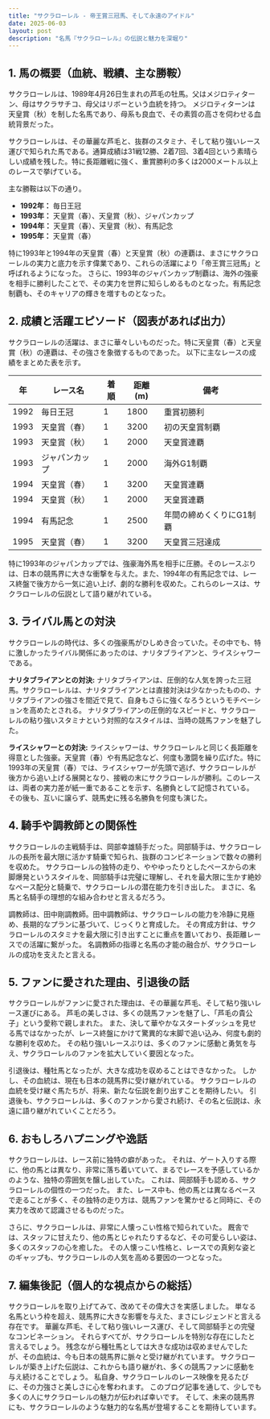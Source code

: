 ```yaml
---
title: "サクラローレル - 帝王賞三冠馬、そして永遠のアイドル"
date: 2025-06-03
layout: post
description: "名馬『サクラローレル』の伝説と魅力を深堀り"
---
```


## 1. 馬の概要（血統、戦績、主な勝鞍）

サクラローレルは、1989年4月26日生まれの芦毛の牡馬。父はメジロティターン、母はサクラサチコ、母父はリボーという血統を持つ。  メジロティターンは天皇賞（秋）を制した名馬であり、母系も良血で、その素質の高さを伺わせる血統背景だった。

サクラローレルは、その華麗な芦毛と、抜群のスタミナ、そして粘り強いレース運びで知られた馬である。通算成績は31戦12勝、2着7回、3着4回という素晴らしい成績を残した。特に長距離戦に強く、重賞勝利の多くは2000メートル以上のレースで挙げている。

主な勝鞍は以下の通り。

* **1992年：** 毎日王冠
* **1993年：**  天皇賞（春）、天皇賞（秋）、ジャパンカップ
* **1994年：**  天皇賞（春）、天皇賞（秋）、有馬記念
* **1995年：**  天皇賞（春）

特に1993年と1994年の天皇賞（春）と天皇賞（秋）の連覇は、まさにサクラローレルの実力と底力を示す偉業であり、これらの活躍により「帝王賞三冠馬」と呼ばれるようになった。  さらに、1993年のジャパンカップ制覇は、海外の強豪を相手に勝利したことで、その実力を世界に知らしめるものとなった。有馬記念制覇も、そのキャリアの輝きを増すものとなった。


## 2. 成績と活躍エピソード（図表があれば出力）

サクラローレルの活躍は、まさに華々しいものだった。特に天皇賞（春）と天皇賞（秋）の連覇は、その強さを象徴するものであった。  以下に主なレースの成績をまとめた表を示す。

| 年 | レース名             | 着順 | 距離(m) | 備考                                    |
|---|----------------------|-----|---------|-----------------------------------------|
| 1992 | 毎日王冠             | 1   | 1800     | 重賞初勝利                               |
| 1993 | 天皇賞（春）         | 1   | 3200     | 初の天皇賞制覇                           |
| 1993 | 天皇賞（秋）         | 1   | 2000     | 天皇賞連覇                               |
| 1993 | ジャパンカップ       | 1   | 2000     | 海外G1制覇                               |
| 1994 | 天皇賞（春）         | 1   | 3200     | 天皇賞連覇                               |
| 1994 | 天皇賞（秋）         | 1   | 2000     | 天皇賞連覇                               |
| 1994 | 有馬記念             | 1   | 2500     | 年間の締めくくりにG1制覇                   |
| 1995 | 天皇賞（春）         | 1   | 3200     | 天皇賞三冠達成                           |


特に1993年のジャパンカップでは、強豪海外馬を相手に圧勝。そのレースぶりは、日本の競馬界に大きな衝撃を与えた。また、1994年の有馬記念では、レース終盤で後方から一気に追い上げ、劇的な勝利を収めた。これらのレースは、サクラローレルの伝説として語り継がれている。


## 3. ライバル馬との対決

サクラローレルの時代は、多くの強豪馬がひしめき合っていた。その中でも、特に激しかったライバル関係にあったのは、ナリタブライアンと、ライスシャワーである。

**ナリタブライアンとの対決:**  ナリタブライアンは、圧倒的な人気を誇った三冠馬。サクラローレルは、ナリタブライアンとは直接対決は少なかったものの、ナリタブライアンの強さを間近で見て、自身もさらに強くなろうというモチベーションを高めたとされる。  ナリタブライアンの圧倒的なスピードと、サクラローレルの粘り強いスタミナという対照的なスタイルは、当時の競馬ファンを魅了した。

**ライスシャワーとの対決:** ライスシャワーは、サクラローレルと同じく長距離を得意とした強豪。天皇賞（春）や有馬記念など、何度も激闘を繰り広げた。特に1993年の天皇賞（春）では、ライスシャワーが先頭で逃げ、サクラローレルが後方から追い上げる展開となり、接戦の末にサクラローレルが勝利。このレースは、両者の実力差が紙一重であることを示す、名勝負として記憶されている。  その後も、互いに譲らず、競馬史に残る名勝負を何度も演じた。


## 4. 騎手や調教師との関係性

サクラローレルの主戦騎手は、岡部幸雄騎手だった。岡部騎手は、サクラローレルの長所を最大限に活かす騎乗で知られ、抜群のコンビネーションで数々の勝利を収めた。  サクラローレルの独特の走り、ややゆったりとしたペースからの末脚爆発というスタイルを、岡部騎手は完璧に理解し、それを最大限に生かす絶妙なペース配分と騎乗で、サクラローレルの潜在能力を引き出した。  まさに、名馬と名騎手の理想的な組み合わせと言えるだろう。

調教師は、田中剛調教師。田中調教師は、サクラローレルの能力を冷静に見極め、長期的なプランに基づいて、じっくりと育成した。  その育成方針は、サクラローレルのスタミナを最大限に引き出すことに重点を置いており、長距離レースでの活躍に繋がった。  名調教師の指導と名馬の才能の融合が、サクラローレルの成功を支えたと言える。


## 5. ファンに愛された理由、引退後の話

サクラローレルがファンに愛された理由は、その華麗な芦毛、そして粘り強いレース運びにある。  芦毛の美しさは、多くの競馬ファンを魅了し、「芦毛の貴公子」という愛称で親しまれた。  また、決して華やかなスタートダッシュを見せる馬ではなかったが、レース終盤にかけて驚異的な末脚で追い込み、何度も劇的な勝利を収めた。  その粘り強いレースぶりは、多くのファンに感動と勇気を与え、サクラローレルのファンを拡大していく要因となった。

引退後は、種牡馬となったが、大きな成功を収めることはできなかった。  しかし、その血統は、現在も日本の競馬界に受け継がれている。  サクラローレルの血統を受け継ぐ馬たちが、将来、新たな伝説を創り出すことを期待したい。  引退後も、サクラローレルは、多くのファンから愛され続け、その名と伝説は、永遠に語り継がれていくことだろう。


## 6. おもしろハプニングや逸話

サクラローレルは、レース前に独特の癖があった。  それは、ゲート入りする際に、他の馬とは異なり、非常に落ち着いていて、まるでレースを予感しているかのような、独特の雰囲気を醸し出していた。  これは、岡部騎手も認める、サクラローレルの個性の一つだった。  また、レース中も、他の馬とは異なるペースで走ることが多く、その独特の走り方は、競馬ファンを驚かせると同時に、その実力を改めて認識させるものだった。

さらに、サクラローレルは、非常に人懐っこい性格で知られていた。  厩舎では、スタッフに甘えたり、他の馬とじゃれたりするなど、その可愛らしい姿は、多くのスタッフの心を癒した。  その人懐っこい性格と、レースでの真剣な姿とのギャップも、サクラローレルの人気を高める要因の一つとなった。


## 7. 編集後記（個人的な視点からの総括）

サクラローレルを取り上げてみて、改めてその偉大さを実感しました。  単なる名馬という枠を超え、競馬界に大きな影響を与えた、まさにレジェンドと言える存在です。  華麗な芦毛、そして粘り強いレース運び、そして岡部騎手との完璧なコンビネーション。  それらすべてが、サクラローレルを特別な存在にしたと言えるでしょう。  残念ながら種牡馬としては大きな成功は収めませんでしたが、その血統は、今も日本の競馬界に脈々と受け継がれています。  サクラローレルが築き上げた伝説は、これからも語り継がれ、多くの競馬ファンに感動を与え続けることでしょう。  私自身、サクラローレルのレース映像を見るたびに、その力強さと美しさに心を奪われます。  このブログ記事を通して、少しでも多くの人にサクラローレルの魅力が伝われば幸いです。  そして、未来の競馬界にも、サクラローレルのような魅力的な名馬が登場することを期待しています。
